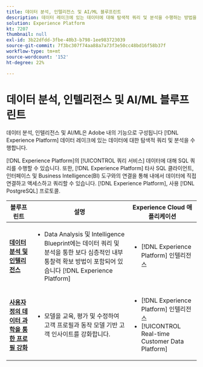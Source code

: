 ```yaml
---
title: 데이터 분석, 인텔리전스 및 AI/ML 블루프린트
description: 데이터 레이크에 있는 데이터에 대해 탐색적 쿼리 및 분석을 수행하는 방법을 알아봅니다.
solution: Experience Platform
kt: 7207
thumbnail: null
exl-id: 3b22dfdd-3fbe-40b3-b798-1ee983723039
source-git-commit: 7f3bc307f74aa88a7a73f3e50cc48bd16f58b37f
workflow-type: tm+mt
source-wordcount: '152'
ht-degree: 22%

---
```


# 데이터 분석, 인텔리전스 및 AI/ML 블루프린트

데이터 분석, 인텔리전스 및 AI/ML은 Adobe 내의 기능으로 구성됩니다 [!DNL Experience Platform] 데이터 레이크에 있는 데이터에 대한 탐색적 쿼리 및 분석을 수행합니다.

[!DNL Experience Platform]의 [!UICONTROL 쿼리 서비스] 데이터에 대해 SQL 쿼리를 수행할 수 있습니다. 또한, [!DNL Experience Platform] 타사 SQL 클라이언트, 인터페이스 및 Business Intelligence(BI) 도구와의 연결을 통해 내에서 데이터에 직접 연결하고 액세스하고 쿼리할 수 있습니다. [!DNL Experience Platform], 사용 [!DNL PostgreSQL] 프로토콜.

| 블루프린트 | 설명 | Experience Cloud 애플리케이션 |
|---|---|---|
| **[데이터 분석 및 인텔리전스](analysis.md)** | <ul><li>Data Analysis 및 Intelligence Blueprint에는 데이터 쿼리 및 분석을 통한 보다 심층적인 내부 통찰력 확보 방법이 포함되어 있습니다 [!DNL Experience Platform]</ul></li> | <ul><li> [!DNL Experience Platform] 인텔리전스</ul></li> |
| **[사용자 정의 데이터 과학을 통한 프로필 강화](data-science.md)** | <ul><li>모델을 교육, 평가 및 수정하여 고객 프로필과 동작 모델 기반 고객 인사이트를 강화합니다.</li></ul> | <ul><li>[!DNL Experience Platform] 인텔리전스</li><li> [!UICONTROL Real-time Customer Data Platform]</li></ul> |

